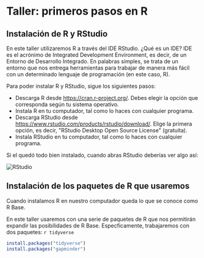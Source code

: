 # Taller: primeros pasos en R

## Instalación de R y RStudio

En este taller utilizaremos R a través del IDE RStudio. ¿Qué es un IDE? IDE es el acrónimo de Integrated Development Environment, es decir, de un Entorno de Desarrollo Integrado. En palabras simples, se trata de un entorno que nos entrega herramientas para trabajar de manera más fácil con un determinado lenguaje de programación (en este caso, R). 

Para poder instalar R y RStudio, sigue los siguientes pasos:

- Descarga R desde https://cran.r-project.org/. Debes elegir la opción que corresponda según tu sistema operativo.
- Instala R en tu computador, tal como lo haces con cualquier programa. 
- Descarga RStudio desde https://www.rstudio.com/products/rstudio/download/. Elige la primera opción, es decir, "RStudio Desktop
Open Source License" (gratuita). 
- Instala RStudio en tu computador, tal como lo haces con cualquier programa. 

Si el quedó todo bien instalado, cuando abras RStudio deberías ver algo así:

![RStudio](https://www.dropbox.com/s/a0vfyj56bvdd813/rstudio.png)

## Instalación de los paquetes de R que usaremos

Cuando instalamos R en nuestro computador queda lo que se conoce como R Base. 

En este taller usaremos con una serie de paquetes de R que nos permitirán expandir las posibilidades de R Base. Especficamente, trabajaremos con dos paquetes: `r tidyverse`

```r
install.packages("tidyverse")
install.packages("gapminder")
```
